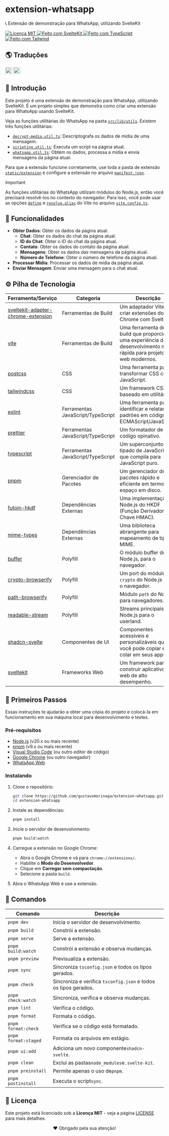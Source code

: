 # extension-whatsapp

📞 Extensão de demonstração para WhatsApp, utilizando SvelteKit

<p align="left">
  <a href="/LICENSE" title="Mostrar a Licença MIT">
    <img src="https://img.shields.io/badge/License-MIT-blue.svg?style=for-the-badge" alt="Licença MIT">
  </a>
  <a href="https://kit.svelte.dev" title="Abrir o site do SvelteKit">
    <img src="https://img.shields.io/badge/SvelteKit-4A4A55?style=for-the-badge&logo=svelte&logoColor=FF3E00" alt="Feito com SvelteKit" />
  </a>
  <a href="https://www.typescriptlang.org/docs" title="Abrir o site do TypeScript">
    <img src="https://img.shields.io/badge/TypeScript-007ACC?style=for-the-badge&logo=typescript&logoColor=white" alt="Feito com TypeScript" />
  </a>
  <a href="https://tailwindcss.com" title="Abrir o site do Tailwind">
    <img src="https://img.shields.io/badge/Tailwind-38B2AC?style=for-the-badge&logo=tailwind-css&logoColor=white" alt="Feito com Tailwind" />
  </a>
</p>

## 🌎 Traduções

<kbd>[<img title="Inglês" alt="Inglês" src="https://flagicons.lipis.dev/flags/4x3/us.svg" width="22">](/docs/translations/en/README.md)</kbd>
<kbd>[<img title="Português Brasileiro" alt="Português Brasileiro" src="https://flagicons.lipis.dev/flags/4x3/br.svg" width="22">](/docs/translations/pt/README.md)</kbd>

## 📖 Introdução

Este projeto é uma extensão de demonstração para WhatsApp, utilizando SvelteKit. É um projeto simples que demonstra como criar uma extensão para WhatsApp usando SvelteKit.

Veja as funções utilitárias do WhatsApp na pasta [`src/lib/utils`](/src/lib/utils). Existem três funções utilitárias:

- [`decrypt-media.util.ts`](/src/lib/utils/decrypt-media.util.ts): Descriptografa os dados de mídia de uma mensagem.
- [`scripting.util.ts`](/src/lib/utils/scripting.util.ts): Executa um script na página atual.
- [`whatsapp.util.ts`](/src/lib/utils/whatsapp.util.ts): Obtém os dados, processa a mídia e envia mensagens da página atual.

Para que a extensão funcione corretamente, use toda a pasta de extensão [`static/extension`](/static/extension) e configure a extensão no arquivo [`manifest.json`](/static/manifest.json).

> [!IMPORTANT]
> As funções utilitárias do WhatsApp utilizam módulos do Node.js, então você precisará resolvê-los no contexto do navegador. Para isso, você pode usar as opções [`define`](https://vitejs.dev/config/shared-options.html#define) e [`resolve.alias`](https://vitejs.dev/config/shared-options.html#resolve-alias) do Vite no arquivo [`vite.config.ts`](/vite.config.ts).

## 🌟 Funcionalidades

- **Obter Dados**: Obter os dados da página atual.
  - **Chat**: Obter os dados do chat da página atual.
  - **ID do Chat**: Obter o ID do chat da página atual.
  - **Contato**: Obter os dados do contato da página atual.
  - **Mensagens**: Obter os dados das mensagens da página atual.
  - **Número de Telefone**: Obter o número de telefone da página atual.
- **Processar Mídia**: Processar os dados de mídia da página atual.
- **Enviar Mensagem**: Enviar uma mensagem para o chat atual.

## ⚙ Pilha de Tecnologia

| Ferramenta/Serviço                                                                                       | Categoria                         | Descrição                                                                                                          |
| -------------------------------------------------------------------------------------------------------- | --------------------------------- | ------------------------------------------------------------------------------------------------------------------ |
| [sveltekit-adapter-chrome-extension](https://github.com/michmich112/sveltekit-adapter-chrome-extension/) | Ferramentas de Build              | Um adaptador Vite para criar extensões do Chrome com SvelteKit.                                                    |
| [vite](https://vitejs.dev/)                                                                              | Ferramentas de Build              | Uma ferramenta de build que proporciona uma experiência de desenvolvimento mais rápida para projetos web modernos. |
| [postcss](https://postcss.org/)                                                                          | CSS                               | Uma ferramenta para transformar CSS com JavaScript.                                                                |
| [tailwindcss](https://tailwindcss.com/)                                                                  | CSS                               | Um framework CSS baseado em utilitários.                                                                           |
| [eslint](https://eslint.org/)                                                                            | Ferramentas JavaScript/TypeScript | Uma ferramenta para identificar e relatar padrões em código ECMAScript/JavaScript.                                 |
| [prettier](https://prettier.io/)                                                                         | Ferramentas JavaScript/TypeScript | Um formatador de código opinativo.                                                                                 |
| [typescript](https://www.typescriptlang.org/)                                                            | Ferramentas JavaScript/TypeScript | Um superconjunto tipado de JavaScript que compila para JavaScript puro.                                            |
| [pnpm](https://pnpm.io/)                                                                                 | Gerenciador de Pacotes            | Um gerenciador de pacotes rápido e eficiente em termos de espaço em disco.                                         |
| [futoin-hkdf](https://github.com/futoin/util-js-hkdf/)                                                   | Dependências Externas             | Uma implementação Node.js do HKDF (Função Derivadora de Chave HMAC).                                               |
| [mime-types](https://github.com/jshttp/mime-types/)                                                      | Dependências Externas             | Uma biblioteca abrangente para mapeamento de tipos MIME.                                                           |
| [buffer](https://github.com/feross/buffer/)                                                              | Polyfill                          | O módulo buffer do Node.js, para o navegador.                                                                      |
| [crypto-browserify](https://www.npmjs.com/package/crypto-browserify/)                                    | Polyfill                          | Um port do módulo `crypto` do Node.js para o navegador.                                                            |
| [path-browserify](https://github.com/browserify/path-browserify/)                                        | Polyfill                          | Módulo `path` do Node.js para navegadores.                                                                         |
| [readable-stream](https://github.com/nodejs/readable-stream/)                                            | Polyfill                          | Streams principais do Node.js para o userland.                                                                     |
| [shadcn-svelte](https://www.shadcn-svelte.com/)                                                          | Componentes de UI                 | Componentes acessíveis e personalizáveis que você pode copiar e colar em seus apps.                                |
| [sveltekit](https://kit.svelte.dev/)                                                                     | Frameworks Web                    | Um framework para construir aplicativos web de alto desempenho.                                                    |

## 🚀 Primeiros Passos

Essas instruções te ajudarão a obter uma cópia do projeto e colocá-la em funcionamento em sua máquina local para desenvolvimento e testes.

### Pré-requisitos

- [Node.js](https://nodejs.org/) (v20.x ou mais recente)
- [pnpm](https://pnpm.io/) (v9.x ou mais recente)
- [Visual Studio Code](https://code.visualstudio.com/) (ou outro editor de código)
- [Google Chrome](https://www.google.com/chrome/) (ou outro navegador)
- [WhatsApp Web](https://web.whatsapp.com/)

### Instalando

1. Clone o repositório:

   ```bash
   git clone https://github.com/gustavomorinaga/extension-whatsapp.git
   cd extension-whatsapp
   ```

2. Instale as dependências:

   ```bash
   pnpm install
   ```

3. Inicie o servidor de desenvolvimento:

   ```bash
   pnpm build:watch
   ```

4. Carregue a extensão no Google Chrome:

   - Abra o Google Chrome e vá para `chrome://extensions/`.
   - Habilite o **Modo do Desenvolvedor**.
   - Clique em **Carregar sem compactação**.
   - Selecione a pasta `build`.

5. Abra o WhatsApp Web e use a extensão.

## 🤖 Comandos

| Comando              | Descrição                                                       |
| -------------------- | --------------------------------------------------------------- |
| `pnpm dev`           | Inicia o servidor de desenvolvimento.                           |
| `pnpm build`         | Constrói a extensão.                                            |
| `pnpm serve`         | Serve a extensão.                                               |
| `pnpm build:watch`   | Constrói a extensão e observa mudanças.                         |
| `pnpm preview`       | Previsualiza a extensão.                                        |
| `pnpm sync`          | Sincroniza `tsconfig.json` e todos os tipos gerados.            |
| `pnpm check`         | Sincroniza e verifica `tsconfig.json` e todos os tipos gerados. |
| `pnpm check:watch`   | Sincroniza, verifica e observa mudanças.                        |
| `pnpm lint`          | Verifica o código.                                              |
| `pnpm format`        | Formata o código.                                               |
| `pnpm format:check`  | Verifica se o código está formatado.                            |
| `pnpm format:staged` | Formata os arquivos em estágio.                                 |
| `pnpm ui:add`        | Adiciona um novo componente`shadcn-svelte`.                     |
| `pnpm clean`         | Exclui as pastas`node_modules`e`.svelte-kit`.                   |
| `pnpm preinstall`    | Permite apenas o uso de`pnpm`.                                  |
| `pnpm postinstall`   | Executa o script`sync`.                                         |

## 📜 Licença

Este projeto está licenciado sob a **Licença MIT** - veja a página [LICENSE](/LICENSE) para mais detalhes.

<p align="center">
 ❤️ Obrigado pela sua atenção!
</p>
